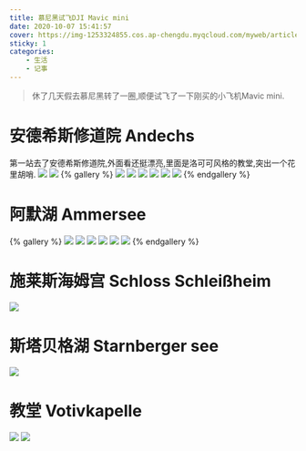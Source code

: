 ```yaml
---
title: 慕尼黑试飞DJI Mavic mini
date: 2020-10-07 15:41:57
cover: https://img-1253324855.cos.ap-chengdu.myqcloud.com/myweb/articles/%E5%8E%8B%E7%BC%A9%E5%9B%BE/IMG_4865.JPG
sticky: 1
categories:
    - 生活
    - 记事
---
```


> 休了几天假去慕尼黑转了一圈,顺便试飞了一下刚买的小飞机Mavic mini.

# 安德希斯修道院 Andechs
第一站去了安德希斯修道院,外面看还挺漂亮,里面是洛可可风格的教堂,突出一个花里胡哨.
 ![](https://img-1253324855.cos.ap-chengdu.myqcloud.com/myweb/articles/munchen/IMG_4732.PNG)
 ![](https://img-1253324855.cos.ap-chengdu.myqcloud.com/myweb/articles/munchen/IMG_4621.JPG)
{% gallery %}
   ![](https://img-1253324855.cos.ap-chengdu.myqcloud.com/myweb/articles/munchen/IMG_4648.JPG)
   ![](https://img-1253324855.cos.ap-chengdu.myqcloud.com/myweb/articles/munchen/IMG_4651.JPG)
   ![](https://img-1253324855.cos.ap-chengdu.myqcloud.com/myweb/articles/munchen/IMG_4625.JPG)
   ![](https://img-1253324855.cos.ap-chengdu.myqcloud.com/myweb/articles/munchen/IMG_4642.JPG)
   ![](https://img-1253324855.cos.ap-chengdu.myqcloud.com/myweb/articles/munchen/IMG_4647.JPG)
   ![](https://img-1253324855.cos.ap-chengdu.myqcloud.com/myweb/articles/munchen/IMG_4649.JPG)
{% endgallery %}

# 阿默湖 Ammersee
{% gallery %}
    ![](https://img-1253324855.cos.ap-chengdu.myqcloud.com/myweb/articles/munchen/IMG_4653.JPG)
    ![](https://img-1253324855.cos.ap-chengdu.myqcloud.com/myweb/articles/munchen/IMG_4660.JPG)
    ![](https://img-1253324855.cos.ap-chengdu.myqcloud.com/myweb/articles/munchen/IMG_4661.JPG)
    ![](https://img-1253324855.cos.ap-chengdu.myqcloud.com/myweb/articles/munchen/IMG_4663.JPG)
    ![](https://img-1253324855.cos.ap-chengdu.myqcloud.com/myweb/articles/munchen/IMG_4693.JPG)
    ![](https://img-1253324855.cos.ap-chengdu.myqcloud.com/myweb/articles/munchen/IMG_4701.JPG)
{% endgallery %}
# 施莱斯海姆宫 Schloss Schleißheim

![](https://img-1253324855.cos.ap-chengdu.myqcloud.com/myweb/articles/munchen/IMG_4865.JPG)

# 斯塔贝格湖 Starnberger see
![](https://img-1253324855.cos.ap-chengdu.myqcloud.com/myweb/articles/munchen/IMG_4960.JPG)

# 教堂 Votivkapelle
![](https://img-1253324855.cos.ap-chengdu.myqcloud.com/myweb/articles/munchen/IMG_5039.JPG)
![](https://img-1253324855.cos.ap-chengdu.myqcloud.com/myweb/articles/munchen/IMG_5037.JPG)